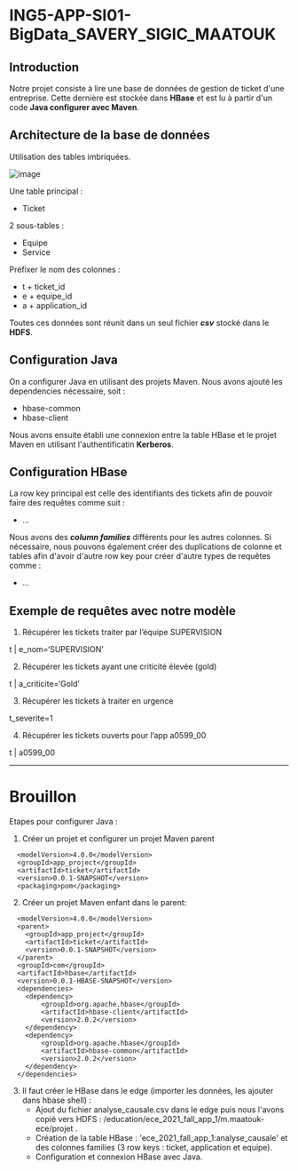 # ING5-APP-SI01-BigData_SAVERY_SIGIC_MAATOUK

## Introduction
Notre projet consiste à lire une base de données de gestion de ticket d'une entreprise. Cette dernière est stockée dans **HBase** et est lu à partir d'un code **Java configurer avec Maven**.


## Architecture de la base de données
Utilisation des tables imbriquées.

![image](https://user-images.githubusercontent.com/47555601/147259664-3771dc47-0a7f-4bb0-a7d8-444cc5f2dc2e.png)

Une table principal :
- Ticket

2 sous-tables :
- Equipe
- Service

Préfixer le nom des colonnes :
- t + ticket_id
- e + equipe_id
- a + application_id

Toutes ces données sont réunit dans un seul fichier ***csv*** stocké dans le **HDFS**.

## Configuration Java
On a configurer Java en utilisant des projets Maven. Nous avons ajouté les dependencies nécessaire, soit :
- hbase-common
- hbase-client

Nous avons ensuite établi une connexion entre la table HBase et le projet Maven en utilisant l'authentificatin **Kerberos**.

## Configuration HBase
La row key principal est celle des identifiants des tickets afin de pouvoir faire des requêtes comme suit :
- ...

Nous avons des ***column families*** différents pour les autres colonnes.
Si nécessaire, nous pouvons également créer des duplications de colonne et tables afin d'avoir d'autre row key pour créer d'autre types de requêtes comme :
- ...

## Exemple de requêtes avec notre modèle
1. Récupérer les tickets traiter par l’équipe SUPERVISION

t | e_nom=‘SUPERVISION’

2. Récupérer les tickets ayant une criticité élevée (gold)

t | a_criticite=‘Gold’

3. Récupérer les tickets à traiter en urgence

t_severite=1

4. Récupérer les tickets ouverts pour l’app a0599_00

t | a0599_00


---------------------------------------------
# Brouillon

Etapes pour configurer Java :
1. Créer un projet et configurer un projet Maven parent
```console
  <modelVersion>4.0.0</modelVersion>
  <groupId>app_project</groupId>
  <artifactId>ticket</artifactId>
  <version>0.0.1-SNAPSHOT</version>
  <packaging>pom</packaging>
```

2. Créer un projet Maven enfant dans le parent:
```console
  <modelVersion>4.0.0</modelVersion>
  <parent>
    <groupId>app_project</groupId>
    <artifactId>ticket</artifactId>
    <version>0.0.1-SNAPSHOT</version>
  </parent>
  <groupId>com</groupId>
  <artifactId>hbase</artifactId>
  <version>0.0.1-HBASE-SNAPSHOT</version>
  <dependencies>
	<dependency>
	    <groupId>org.apache.hbase</groupId>
	    <artifactId>hbase-client</artifactId>
	    <version>2.0.2</version>
	</dependency>
	<dependency>
	    <groupId>org.apache.hbase</groupId>
	    <artifactId>hbase-common</artifactId>
	    <version>2.0.2</version>
	</dependency>
  </dependencies>
```

3. Il faut créer le HBase dans le edge (importer les données, les ajouter dans hbase shell) : 
	- Ajout du fichier analyse_causale.csv dans le edge puis nous l'avons copié vers HDFS : /education/ece_2021_fall_app_1/m.maatouk-ece/projet .
	- Création de la table HBase : 'ece_2021_fall_app_1:analyse_causale' et des colonnes families (3 row keys : ticket, application et equipe).
	- Configuration et connexion HBase avec Java.
